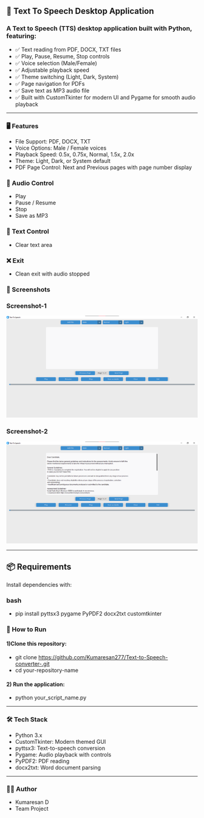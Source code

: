 ## 📢 Text To Speech Desktop Application

### A Text to Speech (TTS) desktop application built with Python, featuring:

- ✅ Text reading from PDF, DOCX, TXT files  
- ✅ Play, Pause, Resume, Stop controls  
- ✅ Voice selection (Male/Female)  
- ✅ Adjustable playback speed  
- ✅ Theme switching (Light, Dark, System)  
- ✅ Page navigation for PDFs  
- ✅ Save text as MP3 audio file  
- ✅ Built with CustomTkinter for modern UI and Pygame for smooth audio playback  

---

### 🖥️ Features

- File Support: PDF, DOCX, TXT  
- Voice Options: Male / Female voices  
- Playback Speed: 0.5x, 0.75x, Normal, 1.5x, 2.0x  
- Theme: Light, Dark, or System default  
- PDF Page Control: Next and Previous pages with page number display  

### 🎵 Audio Control
- Play
- Pause / Resume
- Stop
- Save as MP3

### 📝 Text Control
- Clear text area

### ❌ Exit
- Clean exit with audio stopped

### 📌 Screenshots

### Screenshot-1
![Home](./Screenshots/Screenshot-1.png)

### Screenshot-2
![Home](./Screenshots/Screenshot-2.png)


---

## 📦 Requirements

Install dependencies with:

### bash
- pip install pyttsx3 pygame PyPDF2 docx2txt customtkinter

### 🚀 How to Run
#### 1)Clone this repository:

- git clone https://github.com/Kumaresan277/Text-to-Speech-converter-.git
- cd your-repository-name
  
#### 2) Run the application:
- python your_script_name.py

---

### 🛠️ Tech Stack
- Python 3.x
- CustomTkinter: Modern themed GUI
- pyttsx3: Text-to-speech conversion
- Pygame: Audio playback with controls
- PyPDF2: PDF reading
- docx2txt: Word document parsing

---

### 👨‍🎓 Author
- Kumaresan D
- Team Project



